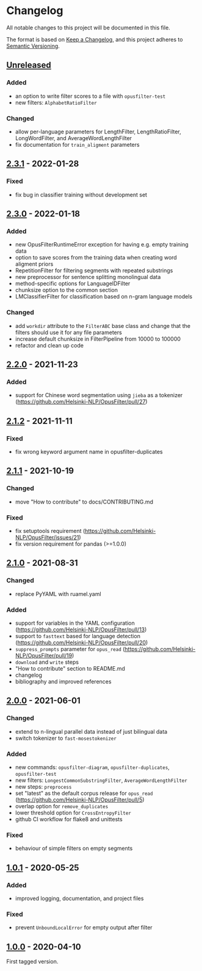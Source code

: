 # Changelog

All notable changes to this project will be documented in this file.

The format is based on [Keep a Changelog](https://keepachangelog.com/en/1.0.0/),
and this project adheres to [Semantic Versioning](https://semver.org/spec/v2.0.0.html).

## [Unreleased]

### Added

- an option to write filter scores to a file with `opusfilter-test`
- new filters: `AlphabetRatioFilter`

### Changed

- allow per-language parameters for LengthFilter, LengthRatioFilter, LongWordFilter, and AverageWordLengthFilter
- fix documentation for `train_aligment` parameters

## [2.3.1] - 2022-01-28

### Fixed

- fix bug in classifier training without development set

## [2.3.0] - 2022-01-18

### Added

- new OpusFilterRuntimeError exception for having e.g. empty training data
- option to save scores from the training data when creating word aligment priors
- RepetitionFilter for filtering segments with repeated substrings
- new preprocessor for sentence splitting monolingual data
- method-specific options for LanguageIDFilter
- chunksize option to the common section
- LMClassifierFilter for classification based on n-gram language models

### Changed

- add `workdir` attribute to the `FilterABC` base class and change
  that the filters should use it for any file parameters
- increase default chunksize in FilterPipeline from 10000 to 100000
- refactor and clean up code

## [2.2.0] - 2021-11-23

### Added

- support for Chinese word segmentation using `jieba` as a tokenizer (https://github.com/Helsinki-NLP/OpusFilter/pull/27)

## [2.1.2] - 2021-11-11

### Fixed

- fix wrong keyword argument name in opusfilter-duplicates

## [2.1.1] - 2021-10-19

### Changed

- move "How to contribute" to docs/CONTRIBUTING.md

### Fixed

- fix setuptools requirement (https://github.com/Helsinki-NLP/OpusFilter/issues/21)
- fix version requirement for pandas (>=1.0.0)

## [2.1.0] - 2021-08-31

### Changed

- replace PyYAML with ruamel.yaml

### Added

- support for variables in the YAML configuration (https://github.com/Helsinki-NLP/OpusFilter/pull/13)
- support to `fasttext` based for language detection (https://github.com/Helsinki-NLP/OpusFilter/pull/20)
- `suppress_prompts` parameter for `opus_read` (https://github.com/Helsinki-NLP/OpusFilter/pull/19)
- `download` and `write` steps
- "How to contribute" section to README.md
- changelog
- bibliography and improved references

## [2.0.0] - 2021-06-01

### Changed

- extend to n-lingual parallel data instead of just bilingual data
- switch tokenizer to `fast-mosestokenizer`

### Added

- new commands: `opusfilter-diagram`, `opusfilter-duplicates`, `opusfilter-test`
- new filters: `LongestCommonSubstringFilter`, `AverageWordLengthFilter`
- new steps: `preprocess`
- set "latest" as the default corpus release for `opus_read` (https://github.com/Helsinki-NLP/OpusFilter/pull/5)
- overlap option for `remove_duplicates`
- lower threshold option for `CrossEntropyFilter`
- github CI workflow for flake8 and unittests

### Fixed

- behaviour of simple filters on empty segments

## [1.0.1] - 2020-05-25

### Added

- improved logging, documentation, and project files

### Fixed

- prevent `UnboundLocalError` for empty output after filter

## [1.0.0] - 2020-04-10

First tagged version.


[Unreleased]: https://github.com/Helsinki-NLP/OpusFilter/compare/2.3.1...develop
[2.3.1]: https://github.com/Helsinki-NLP/OpusFilter/compare/2.3.0...2.3.1
[2.3.0]: https://github.com/Helsinki-NLP/OpusFilter/compare/2.2.0...2.3.0
[2.2.0]: https://github.com/Helsinki-NLP/OpusFilter/compare/2.1.2...2.2.0
[2.1.2]: https://github.com/Helsinki-NLP/OpusFilter/compare/2.1.1...2.1.2
[2.1.1]: https://github.com/Helsinki-NLP/OpusFilter/compare/2.1.0...2.1.1
[2.1.0]: https://github.com/Helsinki-NLP/OpusFilter/compare/2.0.0...2.1.0
[2.0.0]: https://github.com/Helsinki-NLP/OpusFilter/compare/1.0.1...2.0.0
[1.0.1]: https://github.com/Helsinki-NLP/OpusFilter/compare/1.0.0...1.0.1
[1.0.0]: https://github.com/Helsinki-NLP/OpusFilter/tree/1.0.0
